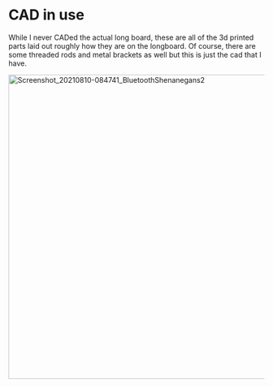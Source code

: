 # CAD in use
While I never CADed the actual long board, these are all of the 3d printed parts laid out roughly how they are on the longboard. Of course, there are some threaded rods and metal brackets as well but this is just the cad that I have.
<p float="left">
  <img src="https://user-images.githubusercontent.com/77077715/132922320-364b2f96-7600-45c6-8782-2b7d1218a841.png" alt="Screenshot_20210810-084741_BluetoothShenanegans2" width="800" height="600">
 </p>
